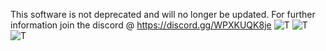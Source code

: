 This software is not deprecated and will no longer be updated.
For further information join the discord @ https://discord.gg/WPXKUQK8je
![T](https://cdn.discordapp.com/attachments/623964373706080276/1046208411244703874/image.png)
![T](https://cdn.discordapp.com/attachments/623964373706080276/1046206180567023677/image.png)
![T](https://cdn.discordapp.com/attachments/938615178965180437/1015745381851746414/Capture.PNG)
